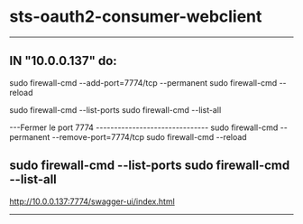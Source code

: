 # sts-oauth2-consumer-webclient
-----------------------------------------------------
IN "10.0.0.137" do:
-----------------------------------------------------
sudo firewall-cmd --add-port=7774/tcp --permanent
sudo firewall-cmd --reload

sudo firewall-cmd --list-ports
sudo firewall-cmd --list-all

---Fermer le port 7774 -------------------------------
sudo firewall-cmd --permanent --remove-port=7774/tcp
sudo firewall-cmd --reload

sudo firewall-cmd --list-ports
sudo firewall-cmd --list-all
-----------------------------------------------------
http://10.0.0.137:7774/swagger-ui/index.html

-----------------------------------------------------